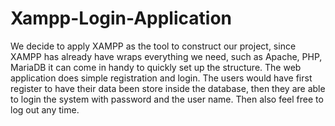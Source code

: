 # Xampp-Login-Application
We decide to apply XAMPP as the tool to construct our project, since XAMPP has already have wraps everything we need, such as Apache, PHP, MariaDB it can come in handy to quickly set up the structure.  The web application does simple registration and login. The users would have first register to have their data been store inside the database, then they are able to login the system with password and the user name. Then also feel free to log out any time.
